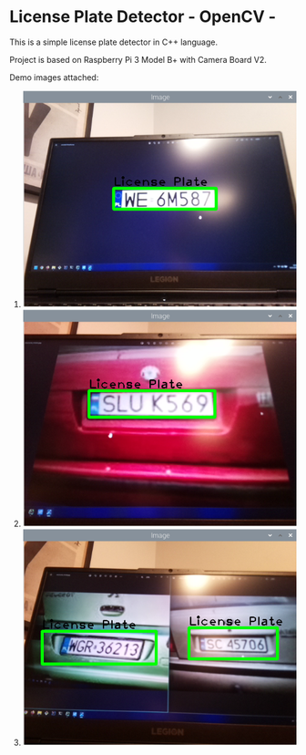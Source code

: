 # License Plate Detector - OpenCV - 

This is a simple license plate detector in C++ language.

Project is based on Raspberry Pi 3 Model B+ with Camera Board V2.

Demo images attached:

1. ![alt text](https://github.com/krzysztofk95/licenseDetector/blob/master/demo1.png?raw=true)
2. ![alt text](https://github.com/krzysztofk95/licenseDetector/blob/master/demo2.png?raw=true)
3. ![alt text](https://github.com/krzysztofk95/licenseDetector/blob/master/demo3.png?raw=true)
